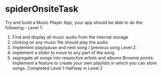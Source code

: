 # spiderOnsiteTask
Try and build a Music Player App, your app should be able to do the following:-
Level 1:
1) Find and display all music audio from the internal storage
2) clicking on any music file should play the audio
3) Implement play/pause and next song / previous song
Level 2:
1) implement a slider to move to any part of the song
2) segregate all songs into respective artists and albums
Brownie points:
Implement a feature to create your own playlists in which you can store songs.
Completed Level 1
Halfway in Level 2
